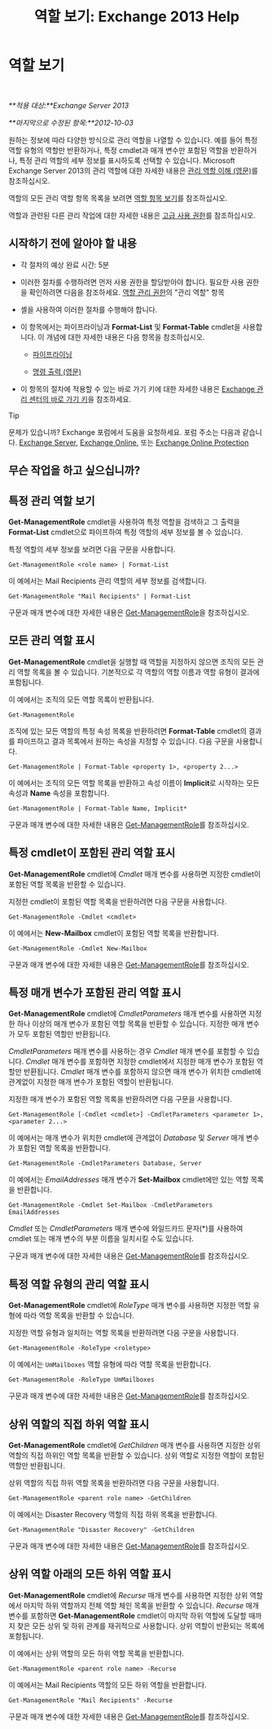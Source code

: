 ﻿---
title: '역할 보기: Exchange 2013 Help'
TOCTitle: 역할 보기
ms:assetid: 1875b15f-22db-4ede-b310-ea894d6211c8
ms:mtpsurl: https://technet.microsoft.com/ko-kr/library/Dd335117(v=EXCHG.150)
ms:contentKeyID: 50482611
ms.date: 05/22/2018
mtps_version: v=EXCHG.150
ms.translationtype: MT
---

# 역할 보기

 

_**적용 대상:**Exchange Server 2013_

_**마지막으로 수정된 항목:**2012-10-03_

원하는 정보에 따라 다양한 방식으로 관리 역할을 나열할 수 있습니다. 예를 들어 특정 역할 유형의 역할만 반환하거나, 특정 cmdlet과 매개 변수만 포함된 역할을 반환하거나, 특정 관리 역할의 세부 정보를 표시하도록 선택할 수 있습니다. Microsoft Exchange Server 2013의 관리 역할에 대한 자세한 내용은 [관리 역할 이해 (영문)](understanding-management-roles-exchange-2013-help.md)를 참조하십시오.

역할의 모든 관리 역할 항목 목록을 보려면 [역할 항목 보기](view-role-entries-exchange-2013-help.md)를 참조하십시오.

역할과 관련된 다른 관리 작업에 대한 자세한 내용은 [고급 사용 권한](advanced-permissions-exchange-2013-help.md)를 참조하십시오.

## 시작하기 전에 알아야 할 내용

  - 각 절차의 예상 완료 시간: 5분

  - 이러한 절차를 수행하려면 먼저 사용 권한을 할당받아야 합니다. 필요한 사용 권한을 확인하려면 다음을 참조하세요. [역할 관리 권한](role-management-permissions-exchange-2013-help.md)의 "관리 역할" 항목

  - 셸을 사용하여 이러한 절차를 수행해야 합니다.

  - 이 항목에서는 파이프라이닝과 **Format-List** 및 **Format-Table** cmdlet을 사용합니다. 이 개념에 대한 자세한 내용은 다음 항목을 참조하십시오.
    
      - [파이프라이닝](https://technet.microsoft.com/ko-kr/library/aa998260\(v=exchg.150\))
    
      - [명령 출력 (영문)](working-with-command-output-exchange-2013-help.md)

  - 이 항목의 절차에 적용할 수 있는 바로 가기 키에 대한 자세한 내용은 [Exchange 관리 센터의 바로 가기 키](keyboard-shortcuts-in-the-exchange-admin-center-exchange-online-protection-help.md)을 참조하세요.


> [!TIP]
> 문제가 있습니까? Exchange 포럼에서 도움을 요청하세요. 포럼 주소는 다음과 같습니다. <A href="https://go.microsoft.com/fwlink/p/?linkid=60612">Exchange Server</A>, <A href="https://go.microsoft.com/fwlink/p/?linkid=267542">Exchange Online</A>, 또는 <A href="https://go.microsoft.com/fwlink/p/?linkid=285351">Exchange Online Protection</A>



## 무슨 작업을 하고 싶으십니까?

## 특정 관리 역할 보기

**Get-ManagementRole** cmdlet을 사용하여 특정 역할을 검색하고 그 출력을 **Format-List** cmdlet으로 파이프하여 특정 역할의 세부 정보를 볼 수 있습니다.

특정 역할의 세부 정보를 보려면 다음 구문을 사용합니다.

    Get-ManagementRole <role name> | Format-List

이 예에서는 Mail Recipients 관리 역할의 세부 정보를 검색합니다.

    Get-ManagementRole "Mail Recipients" | Format-List

구문과 매개 변수에 대한 자세한 내용은 [Get-ManagementRole](https://technet.microsoft.com/ko-kr/library/dd351125\(v=exchg.150\))을 참조하십시오.

## 모든 관리 역할 표시

**Get-ManagementRole** cmdlet을 실행할 때 역할을 지정하지 않으면 조직의 모든 관리 역할 목록을 볼 수 있습니다. 기본적으로 각 역할의 역할 이름과 역할 유형이 결과에 포함됩니다.

이 예에서는 조직의 모든 역할 목록이 반환됩니다.

    Get-ManagementRole

조직에 있는 모든 역할의 특정 속성 목록을 반환하려면 **Format-Table** cmdlet의 결과를 파이프하고 결과 목록에서 원하는 속성을 지정할 수 있습니다. 다음 구문을 사용합니다.

    Get-ManagementRole | Format-Table <property 1>, <property 2...>

이 예에서는 조직의 모든 역할 목록을 반환하고 속성 이름이 **Implicit**로 시작하는 모든 속성과 **Name** 속성을 포함합니다.

    Get-ManagementRole | Format-Table Name, Implicit*

구문과 매개 변수에 대한 자세한 내용은 [Get-ManagementRole](https://technet.microsoft.com/ko-kr/library/dd351125\(v=exchg.150\))를 참조하십시오.

## 특정 cmdlet이 포함된 관리 역할 표시

**Get-ManagementRole** cmdlet에 *Cmdlet* 매개 변수를 사용하면 지정한 cmdlet이 포함된 역할 목록을 반환할 수 있습니다.

지정한 cmdlet이 포함된 역할 목록을 반환하려면 다음 구문을 사용합니다.

    Get-ManagementRole -Cmdlet <cmdlet>

이 예에서는 **New-Mailbox** cmdlet이 포함된 역할 목록을 반환합니다.

    Get-ManagementRole -Cmdlet New-Mailbox

구문과 매개 변수에 대한 자세한 내용은 [Get-ManagementRole](https://technet.microsoft.com/ko-kr/library/dd351125\(v=exchg.150\))를 참조하십시오.

## 특정 매개 변수가 포함된 관리 역할 표시

**Get-ManagementRole** cmdlet에 *CmdletParameters* 매개 변수를 사용하면 지정한 하나 이상의 매개 변수가 포함된 역할 목록을 반환할 수 있습니다. 지정한 매개 변수가 모두 포함된 역할만 반환됩니다.

*CmdletParameters* 매개 변수를 사용하는 경우 *Cmdlet* 매개 변수를 포함할 수 있습니다. *Cmdlet* 매개 변수를 포함하면 지정한 cmdlet에서 지정한 매개 변수가 포함된 역할만 반환됩니다. *Cmdlet* 매개 변수를 포함하지 않으면 매개 변수가 위치한 cmdlet에 관계없이 지정한 매개 변수가 포함된 역할이 반환됩니다.

지정한 매개 변수가 포함된 역할 목록을 반환하려면 다음 구문을 사용합니다.

    Get-ManagementRole [-Cmdlet <cmdlet>] -CmdletParameters <parameter 1>, <parameter 2...>

이 예에서는 매개 변수가 위치한 cmdlet에 관계없이 *Database* 및 *Server* 매개 변수가 포함된 역할 목록을 반환합니다.

    Get-ManagementRole -CmdletParameters Database, Server

이 예에서는 *EmailAddresses* 매개 변수가 **Set-Mailbox** cmdlet에만 있는 역할 목록을 반환합니다.

    Get-ManagementRole -Cmdlet Set-Mailbox -CmdletParameters EmailAddresses

*Cmdlet* 또는 *CmdletParameters* 매개 변수에 와일드카드 문자(\*)를 사용하여 cmdlet 또는 매개 변수의 부분 이름을 일치시킬 수도 있습니다.

구문과 매개 변수에 대한 자세한 내용은 [Get-ManagementRole](https://technet.microsoft.com/ko-kr/library/dd351125\(v=exchg.150\))를 참조하십시오.

## 특정 역할 유형의 관리 역할 표시

**Get-ManagementRole** cmdlet에 *RoleType* 매개 변수를 사용하면 지정한 역할 유형에 따라 역할 목록을 반환할 수 있습니다.

지정한 역할 유형과 일치하는 역할 목록을 반환하려면 다음 구문을 사용합니다.

    Get-ManagementRole -RoleType <roletype>

이 예에서는 `UmMailboxes` 역할 유형에 따라 역할 목록을 반환합니다.

    Get-ManagementRole -RoleType UmMailboxes

구문과 매개 변수에 대한 자세한 내용은 [Get-ManagementRole](https://technet.microsoft.com/ko-kr/library/dd351125\(v=exchg.150\))를 참조하십시오.

## 상위 역할의 직접 하위 역할 표시

**Get-ManagementRole** cmdlet에 *GetChildren* 매개 변수를 사용하면 지정한 상위 역할의 직접 하위인 역할 목록을 반환할 수 있습니다. 상위 역할로 지정한 역할이 포함된 역할만 반환됩니다.

상위 역할의 직접 하위 역할 목록을 반환하려면 다음 구문을 사용합니다.

    Get-ManagementRole <parent role name> -GetChildren

이 예에서는 Disaster Recovery 역할의 직접 하위 목록을 반환합니다.

    Get-ManagementRole "Disaster Recovery" -GetChildren

구문과 매개 변수에 대한 자세한 내용은 [Get-ManagementRole](https://technet.microsoft.com/ko-kr/library/dd351125\(v=exchg.150\))를 참조하십시오.

## 상위 역할 아래의 모든 하위 역할 표시

**Get-ManagementRole** cmdlet에 *Recurse* 매개 변수를 사용하면 지정한 상위 역할에서 마지막 하위 역할까지 전체 역할 체인 목록을 반환할 수 있습니다. *Recurse* 매개 변수를 포함하면 **Get-ManagementRole** cmdlet이 마지막 하위 역할에 도달할 때까지 찾은 모든 상위 및 하위 관계를 재귀적으로 사용합니다. 상위 역할이 반환되는 목록에 포함됩니다.

이 예에서는 상위 역할의 모든 하위 역할 목록을 반환합니다.

    Get-ManagementRole <parent role name> -Recurse

이 예에서는 Mail Recipients 역할의 모든 하위 역할을 반환합니다.

    Get-ManagementRole "Mail Recipients" -Recurse

구문과 매개 변수에 대한 자세한 내용은 [Get-ManagementRole](https://technet.microsoft.com/ko-kr/library/dd351125\(v=exchg.150\))를 참조하십시오.

